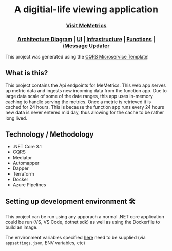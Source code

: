 <h1 align="center">A digitial-life viewing application</h1>

<h3 align="center">
  <a href="https://memetrics.net/">Visit MeMetrics</a>
</h3>

<h3 align="center">
  <a href="https://github.com/thirschel/memetrics-ui/blob/master/ARCHITECTURE.md">Architecture Diagram</a> |
  <a href="https://github.com/thirschel/memetrics-ui">UI</a> | 
  <a href="https://github.com/thirschel/memetrics-infrastructure">Infrastructure</a> |
  <a href="https://github.com/thirschel/memetrics-functions">Functions</a> |
  <a href="https://github.com/thirschel/memetrics-imessage-updater">iMessage Updater</a>
</h3>

This project was generated using the [CQRS Microservice Template](https://github.com/thirschel/dotnet-cqrs-microservice-template)!

## What is this?

This project contains the Api endpoints for MeMetrics. This web app serves up metric data and ingests new incoming data from the function app.
Due to large data scale of some of the date ranges, this app uses in-memory caching to handle serving the metrics. Once a metric is retrieved it is cached for 24 hours. This is because the function app runs every 24 hours new data is never entered mid day, thus allowing for the cache to be rather long lived.

## Technology / Methodology
- .NET Core 3.1
- CQRS
- Mediator
- Automapper
- Dapper
- Terraform
- Docker
- Azure Pipelines

## Setting up development environment 🛠

This project can be run using any apporach a normal .NET core application could be run (VS, VS Code, dotnet sdk) as well as using the Dockerfile to build an image.

The environment variables specified [here](https://github.com/thirschel/memetrics-api/blob/master/src/MeMetrics.Infrastructure/EnvironmentConfiguration.cs) need to be supplied (via `appsettings.json`, ENV variables, etc)